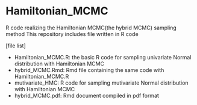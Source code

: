 # Hamiltonian_MCMC
R code realizing the Hamiltonian MCMC(the hybrid MCMC) sampling method 
This repository includes file written in R code

[file list]
- Hamiltonian_MCMC.R: the basic R code for sampling univariate Normal distribution with Hamiltonian MCMC
- hybrid_MCMC.Rmd: Rmd file containing the same code with Hamiltonian_MCMC.R
- mutivariate_HMC: R code for sampling mutivariate Normal distribution with Hamiltonian MCMC
- hybrid_MCMC.pdf: Rmd document compiled in pdf format 
